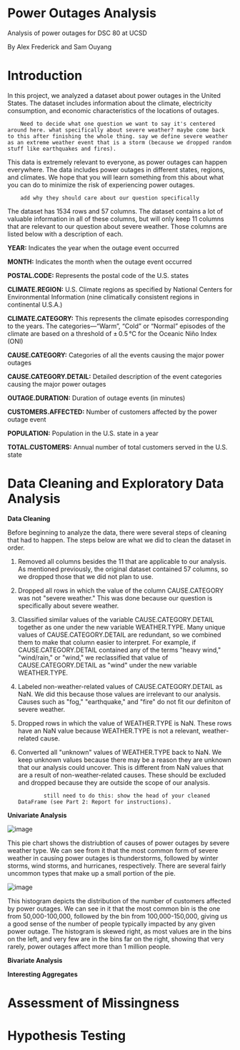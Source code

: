# Power Outages Analysis
Analysis of power outages for DSC 80 at UCSD

By Alex Frederick and Sam Ouyang


# Introduction


In this project, we analyzed a dataset about power outages in the United States. The dataset includes information about the climate, electricity consumption, and economic characteristics of the locations of outages.

        Need to decide what one question we want to say it's centered around here. what specifically about severe weather? maybe come back to this after finishing the whole thing. say we define severe weather as an extreme weather event that is a storm (because we dropped random stuff like earthquakes and fires).

This data is extremely relevant to everyone, as power outages can happen everywhere. The data includes power outages in different states, regions, and climates. We hope that you will learn something from this about what you can do to minimize the risk of experiencing power outages.

        add why they should care about our question specifically

The dataset has 1534 rows and 57 columns. The dataset contains a lot of valuable information in all of these columns, but will only keep 11 columns that are relevant to our question about severe weather. Those columns are listed below with a description of each.  


        


**YEAR:** Indicates the year when the outage event occurred

**MONTH:** Indicates the month when the outage event occurred

**POSTAL.CODE:** Represents the postal code of the U.S. states

**CLIMATE.REGION:** U.S. Climate regions as specified by National Centers for Environmental Information (nine climatically consistent regions in continental U.S.A.)

**CLIMATE.CATEGORY:** This represents the climate episodes corresponding to the years. The categories—“Warm”, “Cold” or “Normal” episodes of the climate are based on a threshold of ± 0.5 °C for the Oceanic Niño Index (ONI)

**CAUSE.CATEGORY:** Categories of all the events causing the major power outages

**CAUSE.CATEGORY.DETAIL:** Detailed description of the event categories causing the major power outages

**OUTAGE.DURATION:** Duration of outage events (in minutes)

**CUSTOMERS.AFFECTED:** Number of customers affected by the power outage event

**POPULATION:** Population in the U.S. state in a year

**TOTAL.CUSTOMERS:** Annual number of total customers served in the U.S. state

         

# Data Cleaning and Exploratory Data Analysis

**Data Cleaning**

Before beginning to analyze the data, there were several steps of cleaning that had to happen. The steps below are what we did to clean the dataset in order.

1. Removed all columns besides the 11 that are applicable to our analysis. As mentioned previously, the original dataset contained 57 columns, so we dropped those that we did not plan to use.
   
2. Dropped all rows in which the value of the column CAUSE.CATEGORY was not "severe weather." This was done because our question is specifically about severe weather.

3. Classified similar values of the variable CAUSE.CATEGORY.DETAIL together as one under the new variable WEATHER.TYPE. Many unique values of CAUSE.CATEGORY.DETAIL are redundant, so we combined them to make that column easier to interpret. For example, if CAUSE.CATEGORY.DETAIL contained any of the terms "heavy wind," "wind/rain," or "wind," we reclassified that value of CAUSE.CATEGORY.DETAIL as "wind" under the new variable WEATHER.TYPE.

4. Labeled non-weather-related values of CAUSE.CATEGORY.DETAIL as NaN. We did this because those values are irrelevant to our analysis. Causes such as "fog," "earthquake," and "fire" do not fit our definiton of severe weather.

5. Dropped rows in which the value of WEATHER.TYPE is NaN. These rows have an NaN value because  WEATHER.TYPE is not a relevant, weather-related cause.

6. Converted all "unknown" values of WEATHER.TYPE back to NaN. We keep unknown values because there may be a reason they are unknown that our analysis could uncover. This is different from NaN values that are a result of non-weather-related causes. These should be excluded and dropped because they are outside the scope of our analysis.

               still need to do this: show the head of your cleaned DataFrame (see Part 2: Report for instructions).

**Univariate Analysis**

    
  
![image](https://github.com/user-attachments/assets/ba0081f1-2b62-4f67-a7d6-7c41ca0a6e47)


This pie chart shows the distriubtion of causes of power outages by severe weather type. We can see from it that the most common form of severe weather in causing power outages is thunderstorms, followed by winter storms, wind storms, and hurricanes, respectively. There are several fairly uncommon types that make up a small portion of the pie.


![image](https://github.com/user-attachments/assets/5f226bf3-54f1-4afc-8be3-3eb70f90ac75)

This histogram depicts the distribution of the number of customers affected by power outages. We can see in it that the most common bin is the one from 50,000-100,000, followed by the bin from 100,000-150,000, giving us a good sense of the number of people typically impacted by any given power outage. The histogram is skewed right, as most values are in the bins on the left, and very few are in the bins far on the right, showing that very rarely, power outages affect more than 1 million people.

**Bivariate Analysis**

**Interesting Aggregates**

# Assessment of Missingness

# Hypothesis Testing



